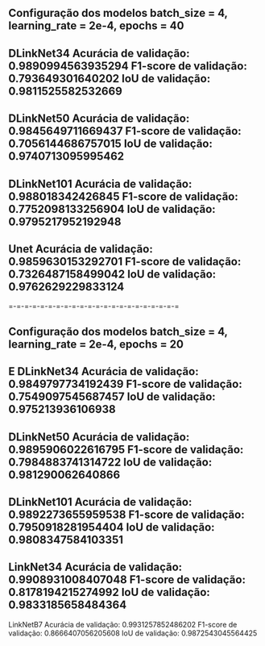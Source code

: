 Configuração dos modelos
batch_size = 4,
learning_rate = 2e-4,
epochs = 40
------------------------------------------

DLinkNet34
Acurácia de validação: 0.9890994563935294
F1-score de validação: 0.793649301640202
IoU de validação: 0.9811525582532669
------------------------------------------

DLinkNet50
Acurácia de validação: 0.9845649711669437
F1-score de validação: 0.7056144686757015
IoU de validação: 0.9740713095995462
------------------------------------------

DLinkNet101
Acurácia de validação: 0.988018342426845
F1-score de validação: 0.7752098133256904
IoU de validação: 0.9795217952192948
------------------------------------------

Unet
Acurácia de validação: 0.9859630153292701
F1-score de validação: 0.7326487158499042
IoU de validação: 0.9762629229833124
------------------------------------------

=-=-=-=-=-=-=-=-=-=-=-=-=-=-=-=-=-=-=-=-=-=

Configuração dos modelos
batch_size = 4,
learning_rate = 2e-4,
epochs = 20
------------------------------------------
E
DLinkNet34
Acurácia de validação: 0.9849797734192439
F1-score de validação: 0.7549097545687457
IoU de validação: 0.975213936106938
------------------------------------------

DLinkNet50
Acurácia de validação: 0.9895906022616795
F1-score de validação: 0.7984883741314722
IoU de validação: 0.981290062640866
------------------------------------------

DLinkNet101
Acurácia de validação: 0.9892273655959538
F1-score de validação: 0.7950918281954404
IoU de validação: 0.9808347584103351
------------------------------------------

LinkNet34
Acurácia de validação: 0.9908931008407048
F1-score de validação: 0.8178194215274992
IoU de validação: 0.9833185658484364
------------------------------------------

LinkNetB7
Acurácia de validação: 0.9931257852486202
F1-score de validação: 0.8666407056205608
IoU de validação: 0.9872543045564425